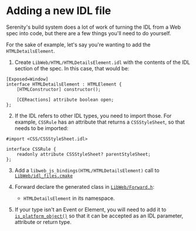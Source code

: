 # Adding a new IDL file

Serenity's build system does a lot of work of turning the IDL from a Web spec into code, but there are a few things you'll need to do yourself.

For the sake of example, let's say you're wanting to add the `HTMLDetailsElement`.

1. Create `LibWeb/HTML/HTMLDetailsElement.idl` with the contents of the IDL section of the spec. In this case, that would be:
```webidl
[Exposed=Window]
interface HTMLDetailsElement : HTMLElement {
    [HTMLConstructor] constructor();

    [CEReactions] attribute boolean open;
};
```

2. If the IDL refers to other IDL types, you need to import those. For example, `CSSRule` has an attribute that returns a `CSSStyleSheet`, so that needs to be imported:
```webidl
#import <CSS/CSSStyleSheet.idl>

interface CSSRule {
    readonly attribute CSSStyleSheet? parentStyleSheet;
};
```

3. Add a `libweb_js_bindings(HTML/HTMLDetailsElement)` call to [`LibWeb/idl_files.cmake`](../Userland/Libraries/LibWeb/idl_files.cmake)

4. Forward declare the generated class in [`LibWeb/Forward.h`](../Userland/Libraries/LibWeb/Forward.h):
    - `HTMLDetailsElement` in its namespace.

5. If your type isn't an Event or Element, you will need to add it to [`is_platform_object()`](../Meta/Lagom/Tools/CodeGenerators/LibWeb/BindingsGenerator/IDLGenerators.cpp)
   so that it can be accepted as an IDL parameter, attribute or return type.

